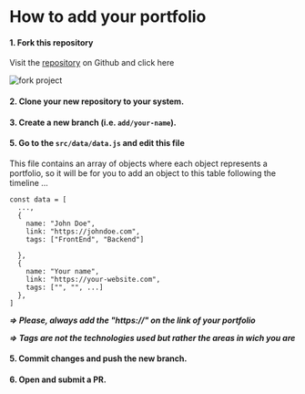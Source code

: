 # How to add your portfolio

#### 1. Fork this repository

Visit the [repository](https://github.com/ln-dev7/cameroon-porfolios) on Github and click here

![fork project](https://cameroon-portfolios.vercel.app/assets/contribut/1.png)

#### 2. Clone your new repository to your system.

#### 3. Create a new branch (i.e. `add/your-name`).

#### 5. Go to the `src/data/data.js` and edit this file

This file contains an array of objects where each object represents a portfolio, so it will be for you to add an object to this table following the timeline ...

```
const data = [
  ...,
  {
​    name: "John Doe",
​    link: "https://johndoe.com",
​    tags: ["FrontEnd", "Backend"]

  },
  {
​    name: "Your name",
​    link: "https://your-website.com",
​    tags: ["", "", ...]
  },
]
```

***=> Please, always add the "https://" on the link of your portfolio***

***=> Tags are not the technologies used but rather the areas in wich you are***

#### 5. Commit changes and push the new branch.

#### 6. Open and submit a PR.

